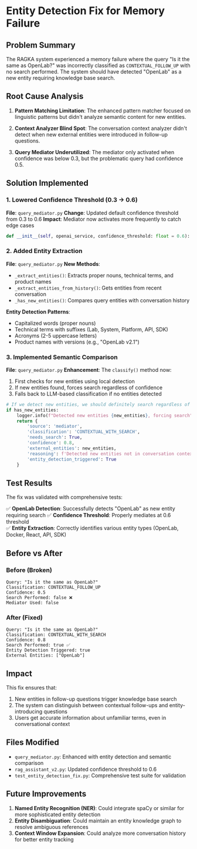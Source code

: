 # Entity Detection Fix for Memory Failure

## Problem Summary

The RAGKA system experienced a memory failure where the query "Is it the same as OpenLab?" was incorrectly classified as `CONTEXTUAL_FOLLOW_UP` with no search performed. The system should have detected "OpenLab" as a new entity requiring knowledge base search.

## Root Cause Analysis

1. **Pattern Matching Limitation**: The enhanced pattern matcher focused on linguistic patterns but didn't analyze semantic content for new entities.

2. **Context Analyzer Blind Spot**: The conversation context analyzer didn't detect when new external entities were introduced in follow-up questions.

3. **Query Mediator Underutilized**: The mediator only activated when confidence was below 0.3, but the problematic query had confidence 0.5.

## Solution Implemented

### 1. Lowered Confidence Threshold (0.3 → 0.6)

**File**: `query_mediator.py`
**Change**: Updated default confidence threshold from 0.3 to 0.6
**Impact**: Mediator now activates more frequently to catch edge cases

```python
def __init__(self, openai_service, confidence_threshold: float = 0.6):
```

### 2. Added Entity Extraction

**File**: `query_mediator.py`
**New Methods**:
- `_extract_entities()`: Extracts proper nouns, technical terms, and product names
- `_extract_entities_from_history()`: Gets entities from recent conversation
- `_has_new_entities()`: Compares query entities with conversation history

**Entity Detection Patterns**:
- Capitalized words (proper nouns)
- Technical terms with suffixes (Lab, System, Platform, API, SDK)
- Acronyms (2-5 uppercase letters)
- Product names with versions (e.g., "OpenLab v2.1")

### 3. Implemented Semantic Comparison

**File**: `query_mediator.py`
**Enhancement**: The `classify()` method now:
1. First checks for new entities using local detection
2. If new entities found, forces search regardless of confidence
3. Falls back to LLM-based classification if no entities detected

```python
# If we detect new entities, we should definitely search regardless of confidence
if has_new_entities:
    logger.info(f"Detected new entities {new_entities}, forcing search")
    return {
        'source': 'mediator',
        'classification': 'CONTEXTUAL_WITH_SEARCH',
        'needs_search': True,
        'confidence': 0.8,
        'external_entities': new_entities,
        'reasoning': f'Detected new entities not in conversation context: {new_entities}',
        'entity_detection_triggered': True
    }
```

## Test Results

The fix was validated with comprehensive tests:

✅ **OpenLab Detection**: Successfully detects "OpenLab" as new entity requiring search
✅ **Confidence Threshold**: Properly mediates at 0.6 threshold  
✅ **Entity Extraction**: Correctly identifies various entity types (OpenLab, Docker, React, API, SDK)

## Before vs After

### Before (Broken)
```
Query: "Is it the same as OpenLab?"
Classification: CONTEXTUAL_FOLLOW_UP
Confidence: 0.5
Search Performed: false ❌
Mediator Used: false
```

### After (Fixed)
```
Query: "Is it the same as OpenLab?"
Classification: CONTEXTUAL_WITH_SEARCH
Confidence: 0.8
Search Performed: true ✅
Entity Detection Triggered: true
External Entities: ["OpenLab"]
```

## Impact

This fix ensures that:
1. New entities in follow-up questions trigger knowledge base search
2. The system can distinguish between contextual follow-ups and entity-introducing questions
3. Users get accurate information about unfamiliar terms, even in conversational context

## Files Modified

- `query_mediator.py`: Enhanced with entity detection and semantic comparison
- `rag_assistant_v2.py`: Updated confidence threshold to 0.6
- `test_entity_detection_fix.py`: Comprehensive test suite for validation

## Future Improvements

1. **Named Entity Recognition (NER)**: Could integrate spaCy or similar for more sophisticated entity detection
2. **Entity Disambiguation**: Could maintain an entity knowledge graph to resolve ambiguous references
3. **Context Window Expansion**: Could analyze more conversation history for better entity tracking
